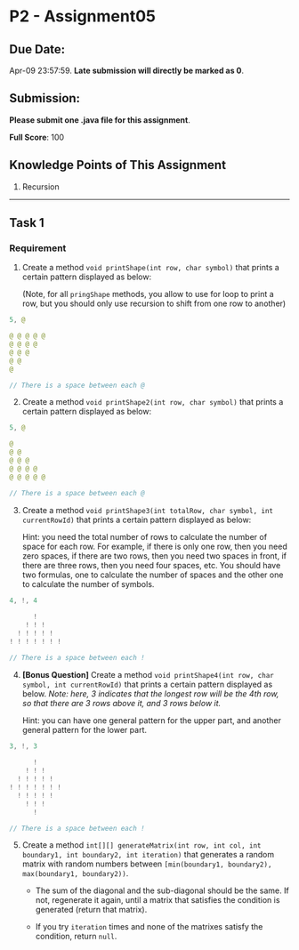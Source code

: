 # P2 - Assignment05

## **Due Date:** 

Apr-09 23:57:59. **Late submission will directly be marked as 0**.

## **Submission:**

**Please submit one .java file for this assignment**.

**Full Score**: 100

## **Knowledge Points**  of  This  Assignment

1. Recursion

***

## Task 1

### Requirement

1. Create a method `void printShape(int row, char symbol)` that prints a certain pattern displayed as below:

   (Note, for all `pringShape` methods, you allow to use for loop to print a row, but you should only use recursion to shift from one row to another)
```java
5, @

@ @ @ @ @
@ @ @ @
@ @ @
@ @
@

// There is a space between each @
```

2. Create a method `void printShape2(int row, char symbol)` that prints a certain pattern displayed as below:
```java
5, @

@
@ @
@ @ @
@ @ @ @
@ @ @ @ @

// There is a space between each @
```

3. Create a method `void printShape3(int totalRow, char symbol, int currentRowId)` that prints a certain pattern displayed as below:

   Hint: you need the total number of rows to calculate the number of space for each row. For example, if there is only one row, then you need zero spaces, if there are two rows, then you need two spaces in front, if there are three rows, then you need four spaces, etc. You should have two formulas,  one to calculate the number of spaces and the other one to calculate the number of symbols.
```java
4, !, 4
    
      !
    ! ! !
  ! ! ! ! !
! ! ! ! ! ! ! 

// There is a space between each !
```

4. **[Bonus Question]** Create a method `void printShape4(int row, char symbol, int currentRowId)` that prints a certain pattern displayed as below. *Note: here, 3 indicates that the longest row will be the 4th row, so that there are 3 rows above it, and 3 rows below it.*

   Hint: you can have one general pattern for the upper part, and another general pattern for the lower part.
```java
3, !, 3 
    
      !
    ! ! !
  ! ! ! ! !
! ! ! ! ! ! !
  ! ! ! ! !
    ! ! !
      !

// There is a space between each !
```

5. Create a method `int[][] generateMatrix(int row, int col, int boundary1, int boundary2, int iteration)` that generates a random matrix with random numbers between `[min(boundary1, boundary2), max(boundary1, boundary2))`.
    * The sum of the diagonal and the sub-diagonal should be the same. If not, regenerate it again, until a matrix that satisfies the condition is generated (return that matrix).
    
    * If you try `iteration` times and none of the matrixes satisfy the condition, return `null`.